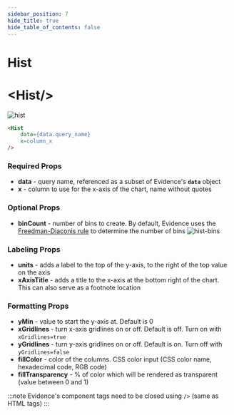 ```yaml
---
sidebar_position: 7
hide_title: true
hide_table_of_contents: false
---
```


# Hist
<h1 class="community-header"><span class="gradient">&lt;Hist/></span></h1>

![hist](/img/hist-chart-only.png)

```markdown
<Hist 
    data={data.query_name} 
    x=column_x 
/>
```
### Required Props
* **data** - query name, referenced as a subset of Evidence's **`data`** object
* **x** - column to use for the x-axis of the chart, name without quotes

### Optional Props
* **binCount** - number of bins to create. By default, Evidence uses the [Freedman-Diaconis rule](https://en.wikipedia.org/wiki/Freedman%E2%80%93Diaconis_rule) to determine the number of bins
![hist-bins](/img/hist-bin-changes.gif)

### Labeling Props
* **units** - adds a label to the top of the y-axis, to the right of the top value on the axis
* **xAxisTitle** - adds a title to the x-axis at the bottom right of the chart. This can also serve as a footnote location

### Formatting Props
* **yMin** - value to start the y-axis at. Default is 0
* **xGridlines** - turn x-axis gridlines on or off. Default is off. Turn on with `xGridlines=true`
* **yGridlines** - turn y-axis gridlines on or off. Default is on. Turn off with `yGridlines=false`
* **fillColor** - color of the columns. CSS color input (CSS color name, hexadecimal code, RGB code)
* **fillTransparency** - % of color which will be rendered as transparent (value between 0 and 1)

:::note
Evidence's component tags need to be closed using `/>` (same as HTML tags)
:::



